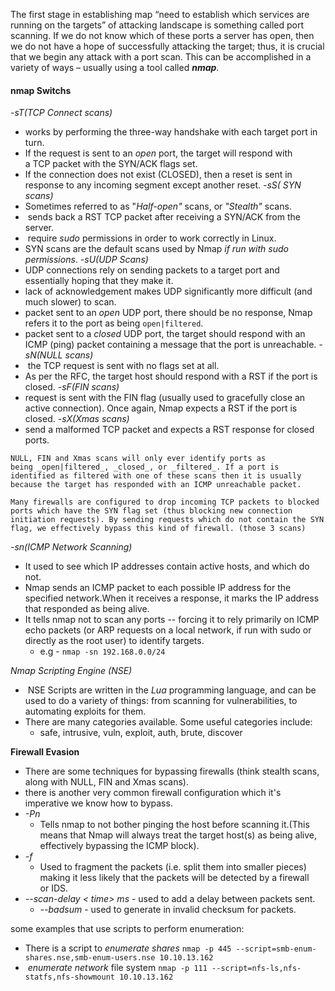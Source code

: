 The first stage in establishing map “need to establish which services are running on the targets” of attacking landscape is something called port scanning.
If we do not know which of these ports a server has open, then we do not have a hope of successfully attacking the target; thus, it is crucial that we begin any attack with a port scan.
This can be accomplished in a variety of ways – usually using a tool called ***nmap***.

#### nmap Switchs
*-sT(TCP Connect scans)*
-  works by performing the three-way handshake with each target port in turn.
- If the request is sent to an _open_ port, the target will respond with a TCP packet with the SYN/ACK flags set.
- If the connection does not exist (CLOSED), then a reset is sent in response to any incoming segment except another reset.
*-sS( SYN scans)*
- Sometimes referred to as "_Half-open"_ scans, or _"Stealth"_ scans.
-  sends back a RST TCP packet after receiving a SYN/ACK from the server.
-  require *sudo* permissions in order to work correctly in Linux.
- SYN scans are the default scans used by Nmap _if run with sudo permissions_.
*-sU(UDP Scans)*
- UDP connections rely on sending packets to a target port and essentially hoping that they make it.
- lack of acknowledgement makes UDP significantly more difficult (and much slower) to scan.
- packet sent to an *open* UDP port, there should be no response, Nmap refers it to the port as being `open|filtered`.
- packet sent to a _closed_ UDP port, the target should respond with an ICMP (ping) packet containing a message that the port is unreachable.
*-sN(NULL scans)*
-  the TCP request is sent with no flags set at all.
- As per the RFC, the target host should respond with a RST if the port is closed.
*-sF(FIN scans)*
- request is sent with the FIN flag (usually used to gracefully close an active connection). Once again, Nmap expects a RST if the port is closed.
*-sX(Xmas scans)*
- send a malformed TCP packet and expects a RST response for closed ports.

`NULL, FIN and Xmas scans will only ever identify ports as being _open|filtered_, _closed_, or _filtered_. If a port is identified as filtered with one of these scans then it is usually because the target has responded with an ICMP unreachable packet.`

`Many firewalls are configured to drop incoming TCP packets to blocked ports which have the SYN flag set (thus blocking new connection initiation requests). By sending requests which do not contain the SYN flag, we effectively bypass this kind of firewall. (those 3 scans)`

*-sn(ICMP Network Scanning)*
- It used to see which IP addresses contain active hosts, and which do not.
- Nmap sends an ICMP packet to each possible IP address for the specified network.When it receives a response, it marks the IP address that responded as being alive.
- It tells nmap not to scan any ports -- forcing it to rely primarily on ICMP echo packets (or ARP requests on a local network, if run with sudo or directly as the root user) to identify targets.
	- e.g - `nmap -sn 192.168.0.0/24`
	
*Nmap Scripting Engine (NSE)*
-  NSE Scripts are written in the _Lua_ programming language, and can be used to do a variety of things: from scanning for vulnerabilities, to automating exploits for them.
- There are many categories available. Some useful categories include:
	- safe, intrusive, vuln, exploit, auth, brute, discover

**Firewall Evasion**
- There are some techniques for bypassing firewalls (think stealth scans, along with NULL, FIN and Xmas scans).
- there is another very common firewall configuration which it's imperative we know how to bypass.
- *-Pn* 
	- Tells nmap to not bother pinging the host before scanning it.(This means that Nmap will always treat the target host(s) as being alive, effectively bypassing the ICMP block).
- *-f*
	- Used to fragment the packets (i.e. split them into smaller pieces) making it less likely that the packets will be detected by a firewall or IDS.
- *--scan-delay < time> ms* -  used to add a delay between packets sent.
	- *--badsum* - used to generate in invalid checksum for packets.




some examples that use scripts to perform enumeration:

- There is a script to *enumerate shares*
	`nmap -p 445 --script=smb-enum-shares.nse,smb-enum-users.nse 10.10.13.162
	`
-  *enumerate network* file system
	`nmap -p 111 --script=nfs-ls,nfs-statfs,nfs-showmount 10.10.13.162`

